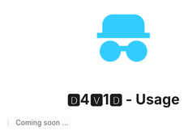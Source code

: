 <p align="center">
  <img alt="d4v1d" src="media/logo.png" width="125" height="125" />
</p>
<h1 align="center">🅳4🆅1🅳 - Usage</h1>

> Coming soon ...